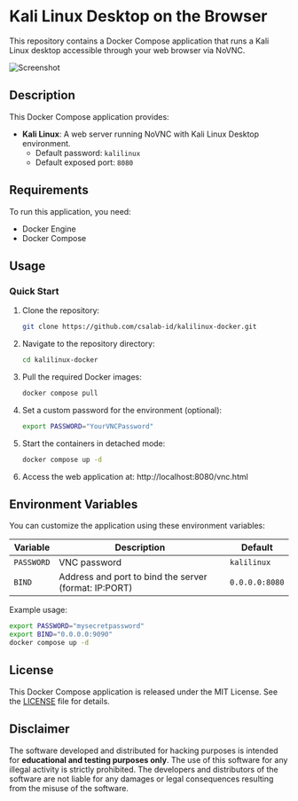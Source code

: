 # Kali Linux Desktop on the Browser

This repository contains a Docker Compose application that runs a Kali Linux desktop accessible through your web browser via NoVNC.

![Screenshot](.github/images/screenshoot.png)

## Description

This Docker Compose application provides:

- **Kali Linux**: A web server running NoVNC with Kali Linux Desktop environment.
  - Default password: `kalilinux`
  - Default exposed port: `8080`

## Requirements

To run this application, you need:

- Docker Engine
- Docker Compose

## Usage

### Quick Start

1. Clone the repository:
   ```bash
   git clone https://github.com/csalab-id/kalilinux-docker.git
   ```

2. Navigate to the repository directory:
   ```bash
   cd kalilinux-docker
   ```

3. Pull the required Docker images:
   ```bash
   docker compose pull
   ```

4. Set a custom password for the environment (optional):
   ```bash
   export PASSWORD="YourVNCPassword"
   ```

5. Start the containers in detached mode:
   ```bash
   docker compose up -d
   ```

6. Access the web application at: http://localhost:8080/vnc.html

## Environment Variables

You can customize the application using these environment variables:

| Variable | Description | Default |
|----------|-------------|---------|
| `PASSWORD` | VNC password | `kalilinux` |
| `BIND` | Address and port to bind the server (format: IP:PORT) | `0.0.0.0:8080` |

Example usage:
```bash
export PASSWORD="mysecretpassword"
export BIND="0.0.0.0:9090"
docker compose up -d
```

## License

This Docker Compose application is released under the MIT License. See the [LICENSE](https://www.mit.edu/~amini/LICENSE.md) file for details.

## Disclaimer

The software developed and distributed for hacking purposes is intended for **educational and testing purposes only**. The use of this software for any illegal activity is strictly prohibited. The developers and distributors of the software are not liable for any damages or legal consequences resulting from the misuse of the software.
